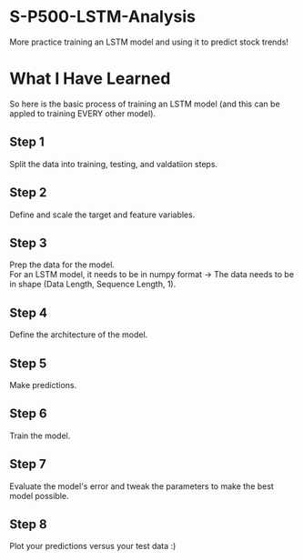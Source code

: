 # S-P500-LSTM-Analysis
More practice training an LSTM model and using it to predict stock trends!

# What I Have Learned
So here is the basic process of training an LSTM model (and this can be appled to training EVERY other model).

## Step 1
Split the data into training, testing, and valdatiion steps.

## Step 2
Define and scale the target and feature variables.

## Step 3
Prep the data for the model. <br/>
For an LSTM model, it needs to be in numpy format -> The data needs to be in shape (Data Length, Sequence Length, 1).

## Step 4
Define the architecture of the model.

## Step 5
Make predictions.

## Step 6
Train the model.

## Step 7
Evaluate the model's error and tweak the parameters to make the best model possible.

## Step 8
Plot your predictions versus your test data :)
